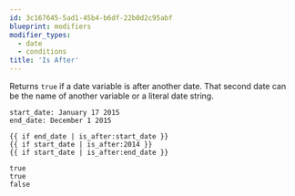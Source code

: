 ```yaml
---
id: 3c167645-5ad1-45b4-b6df-22b0d2c95abf
blueprint: modifiers
modifier_types:
  - date
  - conditions
title: 'Is After'
---
```

Returns `true` if a date variable is after another date. That second date can be the name of another variable or a literal date string.

```.language-yaml
start_date: January 17 2015
end_date: December 1 2015
```

```
{{ if end_date | is_after:start_date }}
{{ if start_date | is_after:2014 }}
{{ if start_date | is_after:end_date }}
```

```.language-output
true
true
false
```
